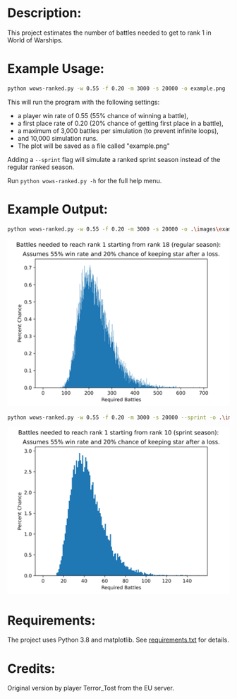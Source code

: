 # Description:
This project estimates the number of battles needed to get to rank 1 in World of Warships.

# Example Usage:
```bash
python wows-ranked.py -w 0.55 -f 0.20 -m 3000 -s 20000 -o example.png
```

This will run the program with the following settings:
* a player win rate of 0.55 (55% chance of winning a battle), 
* a first place rate of 0.20 (20% chance of getting first place in a battle),
* a maximum of 3,000 battles per simulation (to prevent infinite loops),
* and 10,000 simulation runs.
* The plot will be saved as a file called "example.png"

Adding a `--sprint` flag will simulate a ranked sprint season instead of the regular ranked season.

Run `python wows-ranked.py -h` for the full help menu.

# Example Output:
```bash
python wows-ranked.py -w 0.55 -f 0.20 -m 3000 -s 20000 -o .\images\example-regular.png
```
![Example histogram][example-regular]

```bash
python wows-ranked.py -w 0.55 -f 0.20 -m 3000 -s 20000 --sprint -o .\images\example-sprint.png
```
![Example histogram][example-sprint]


# Requirements:
The project uses Python 3.8 and matplotlib. See [requirements.txt](https://github.com/jcorvino/wows-ranked/blob/master/requirements.txt) for details.

# Credits:
Original version by player Terror_Tost from the EU server.


[example-regular]: https://github.com/jcorvino/wows-ranked/raw/master/images/example-regular.png "Example histogram for regular ranked season"
[example-sprint]: https://github.com/jcorvino/wows-ranked/raw/master/images/example-sprint.png "Example histogram for ranked sprint season"